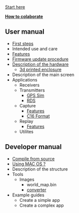 [Start here](Home)

[**How to colaborate**](How-to-colaborate)
## User manual
* [First steps](First-steps)
* Intended use and care
* [Features](Features)
* [Firmware update procedure](Update-firmware)
* [Description of the hardware](Hardware-overview)
   * [3d printed enclosure](H2-Enclosure)
* Description of the main screen
* Applications
   * Receivers
   * Transmitters
      * [GPS Sim](GPS-Sim)
      * [RDS](RDS)
   * Capture
      * [Features](Capture)
      * [C16 Format](C16-format)
   * Replay
      * [Features](Replay)
   * Utilites
## Developer manual
* [Compile from source](Compile-firmware)
* [Using MAC OS ?](Using-MAC-OS-%3F)
* Description of the structure
* Tools
   * Images
      * world_map.bin
      * [converter](Splash-and-other-images)
* Example guides
   * Create a simple app
   * Create a complex app